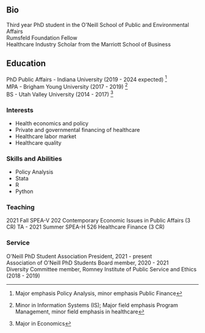 ## Bio
Third year PhD student in the O'Neill School of Public and Environmental Affairs  
Rumsfeld Foundation Fellow  
Healthcare Industry Scholar from the Marriott School of Business  

## Education
PhD Public Affairs - Indiana University (2019 - 2024 expected) [^1]  
MPA - Brigham Young University (2017 - 2019) [^2]  
BS - Utah Valley University (2014 - 2017) [^3]  

### Interests
- Health economics and policy 
- Private and governmental financing of healthcare 
- Healthcare labor market 
- Healthcare quality

### Skills and Abilities
- Policy Analysis
- Stata
- R 
- Python

### Teaching
2021 Fall SPEA-V 202 Contemporary Economic Issues in Public Affairs (3 CR)
TA - 2021 Summer SPEA-H 526 Healthcare Finance (3 CR)

### Service
O'Neill PhD Student Association President, 2021 - present  
Association of O'Neill PhD Students Board member, 2020 - 2021  
Diversity Committee member, Romney Institute of Public Service and Ethics (2018 - 2019)  

[^1]: Major emphasis Policy Analysis, minor emphasis Public Finance
[^2]: Minor in Information Systems (IS); Major field emphasis Program Management, minor field emphasis in healthcare
[^3]: Major in Economics
